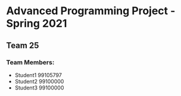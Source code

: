 # Advanced Programming Project - Spring 2021
## Team 25

### Team Members:
- Student1 99105797
- Student2 99100000
- Student3 99100000


